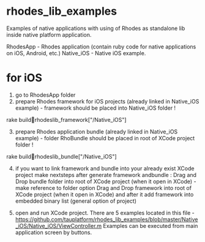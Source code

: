 # rhodes_lib_examples
Examples of native applications with using of Rhodes as standalone lib inside native platform application.

RhodesApp - Rhodes application (contain ruby code for native applications on iOS, Android, etc.)
Native_iOS - Native iOS example.

# for iOS
1. go to RhodesApp folder
2. prepare Rhodes framework for iOS projects (already linked in Native_iOS example) - framework should be placed into Native_iOS folder !

rake build:iphone:rhodeslib_framework["<fullpath>/Native_iOS"]

3. prepare Rhodes application bundle (already linked in Native_iOS example) - folder RhoBundle should be placed in root of XCode project folder !

rake build:iphone:rhodeslib_bundle["<fullpath>/Native_iOS"]

4. if you want to link framework and bundle into your already exist XCode project make nextsteps after generate framework andbundle :
Drag and Drop bundle folder into root of XCode project (when it open in XCode) - make reference to folder option
Drag and Drop framework into root of XCode project (when it open in XCode) and after it add framework into embedded binary list (general option of project)

5. open and run XCode project. There are 5 examples located in this file - https://github.com/tauplatform/rhodes_lib_examples/blob/master/Native_iOS/Native_iOS/ViewController.m
Examples can be executed from main application screen by buttons.
